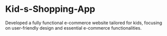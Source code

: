 # Kid-s-Shopping-App
Developed a fully functional e-commerce website tailored for kids, focusing on user-friendly design and essential e-commerce functionalities.
